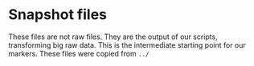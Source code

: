 # Snapshot files

These files are not raw files. They are the output of our scripts, transforming big raw data.
This is the intermediate starting point for our markers.
These files were copied from `../` 
